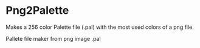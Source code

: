 # Png2Palette
Makes a 256 color Palette file (.pal) with the most used colors of a png file.

Pallete file maker from png image .pal
